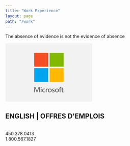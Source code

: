 ```yaml
---
title: "Work Experience"
layout: page
path: "/work"
---
```


The absence of evidence is not the evidence of absence

<div class="container">
    <div id='left-content'>
        <img id="Logo" src="./microsoft.png" alt="logo" />
         <h2 id="Titre">ENGLISH | OFFRES D'EMPLOIS</h2>
    </div>
    <div id='right-content'>        
        <br/>450.378.0413       
        <br/>1.800.567.1827
        </span>
    </div>
</div>

